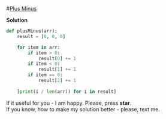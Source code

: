 #[Plus Minus](https://www.hackerrank.com/challenges/plus-minus/problem)

**Solution**
<br>
```python
def plusMinus(arr):
    result = [0, 0, 0]

    for item in arr:
        if item > 0:
            result[0] += 1
        if item < 0:
            result[1] += 1
        if item == 0:
            result[2] += 1
            
    [print(i / len(arr)) for i in result]
```

If it useful for you - I am happy. Please, press **star**.
<br>
If you know, how to make my solution better - please, text me.
